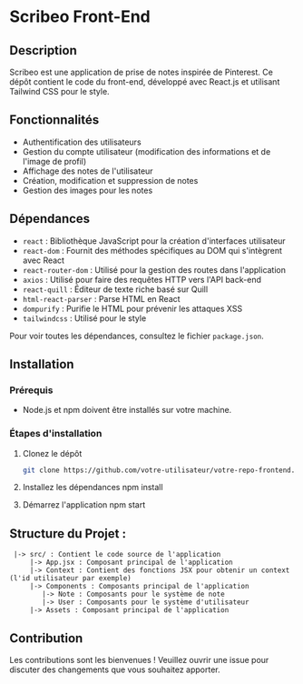 # Scribeo Front-End

## Description

Scribeo est une application de prise de notes inspirée de Pinterest. Ce dépôt contient le code du front-end, développé avec React.js et utilisant Tailwind CSS pour le style.

## Fonctionnalités

- Authentification des utilisateurs
- Gestion du compte utilisateur (modification des informations et de l'image de profil)
- Affichage des notes de l'utilisateur
- Création, modification et suppression de notes
- Gestion des images pour les notes

## Dépendances

- `react` : Bibliothèque JavaScript pour la création d'interfaces utilisateur
- `react-dom` : Fournit des méthodes spécifiques au DOM qui s'intègrent avec React
- `react-router-dom` : Utilisé pour la gestion des routes dans l'application
- `axios` : Utilisé pour faire des requêtes HTTP vers l'API back-end
- `react-quill` : Éditeur de texte riche basé sur Quill
- `html-react-parser` : Parse HTML en React
- `dompurify` : Purifie le HTML pour prévenir les attaques XSS
- `tailwindcss` : Utilisé pour le style

Pour voir toutes les dépendances, consultez le fichier `package.json`.

## Installation

### Prérequis

- Node.js et npm doivent être installés sur votre machine.

### Étapes d'installation

1. Clonez le dépôt
   ```bash
   git clone https://github.com/votre-utilisateur/votre-repo-frontend.git

2. Installez les dépendances
   npm install

3. Démarrez l'application
   npm start

## Structure du Projet :
```
 |-> src/ : Contient le code source de l'application
     |-> App.jsx : Composant principal de l'application
     |-> Context : Contient des fonctions JSX pour obtenir un context (l'id utilisateur par exemple)
     |-> Components : Composants principal de l'application
        |-> Note : Composants pour le système de note
        |-> User : Composants pour le système d'utilisateur
     |-> Assets : Composant principal de l'application
```

## Contribution
Les contributions sont les bienvenues ! Veuillez ouvrir une issue pour discuter des changements que vous souhaitez apporter.
 
   
